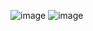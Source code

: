 ![image](https://github.com/canutes-26th-eyelash/canutes-26th-eyelash/assets/155060137/2005178c-9464-4673-afcb-0e6065777f61)
![image](https://github.com/user-attachments/assets/06f7c86c-237e-4503-b9cd-f431cb39a72c)
